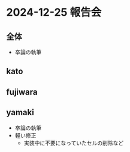 # 2024-12-25 報告会

## 全体

- 卒論の執筆

## kato

## fujiwara

## yamaki

- 卒論の執筆
- 軽い修正
  - 実装中に不要になっていたセルの削除など
